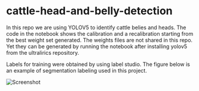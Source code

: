 # cattle-head-and-belly-detection

In this repo we are using YOLOV5 to identify cattle belies and heads. The code in the notebook shows the calibration and a recalibration starting from the best weight set generated. 
The weights files are not shared in this repo. Yet they can be generated by running the notebook after installing yolov5 from the ultralirics repository. 


Labels for training were obtained by using label studio. The figure below is an example of segmentation labeling used in this project. 

![Screenshot](screenshot.png)
